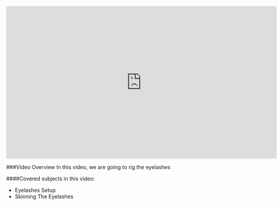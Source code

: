 <iframe width="728" height="409.5" src="https://www.youtube.com/embed/lsW0dJs1C8E" frameborder="0" allow="accelerometer; autoplay; clipboard-write; encrypted-media; gyroscope; picture-in-picture" allowfullscreen></iframe>

###Video Overview
<font>
In this video, we are going to rig the eyelashes
</font>

####Covered subjects in this video:
* Eyelashes Setup
* Skinning The Eyelashes